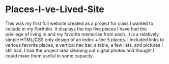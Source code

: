 # Places-I-ve-Lived-Site
This was my first full website created as a project for class I wanted to include in my Portfolio. It displays the top five places I have had the privilege of living in and my favorite memories from each. 
It is a relatively simple HTML/CSS only design of an index + the 5 places. I included links to various favorite places, a vertical nav bar, a table, a few lists, and pictures I still had. I had the project idea cleaning out
digital photos and thought I could make them useful in some capacity. 
